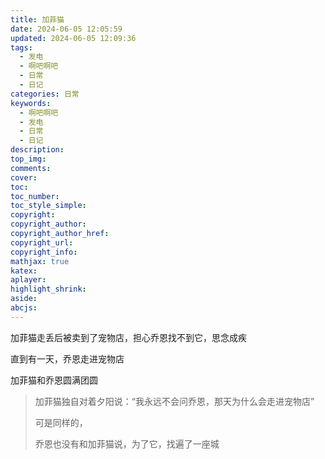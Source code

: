```yaml
---
title: 加菲猫
date: 2024-06-05 12:05:59
updated: 2024-06-05 12:09:36
tags:
  - 发电
  - 啊吧啊吧
  - 日常
  - 日记
categories: 日常
keywords:
  - 啊吧啊吧
  - 发电
  - 日常
  - 日记
description: 
top_img:
comments:
cover:
toc:
toc_number:
toc_style_simple:
copyright:
copyright_author:
copyright_author_href:
copyright_url:
copyright_info:
mathjax: true
katex:
aplayer:
highlight_shrink:
aside:
abcjs:
---
```


加菲猫走丢后被卖到了宠物店，担心乔恩找不到它，思念成疾

直到有一天，乔恩走进宠物店

加菲猫和乔恩圆满团圆

> 加菲猫独自对着夕阳说：“我永远不会问乔恩，那天为什么会走进宠物店”
>
> 可是同样的，
>
> 乔恩也没有和加菲猫说，为了它，找遍了一座城
